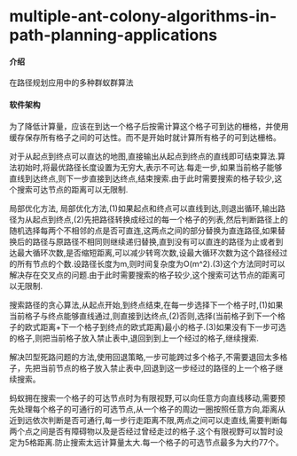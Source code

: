 # multiple-ant-colony-algorithms-in-path-planning-applications

#### 介绍

在路径规划应用中的多种群蚁群算法

#### 软件架构

为了降低计算量，应该在到达一个格子后按需计算这个格子可到达的栅格，并使用缓存保存所有格子之间的可达性。而不是开始时就计算所有格子的可到达栅格。

对于从起点到终点可以直达的地图,直接输出从起点到终点的直线即可结束算法.算法初始时,将最优路径长度设置为无穷大,表示不可达.每走一步,如果当前格子能够直线到达终点,则下一步直接到达终点,结束搜索.由于此时需要搜索的格子较少,这个搜索可达节点的距离可以无限制.

局部优化方法,
局部优化方法,(1)如果起点和终点可以直线到达,则退出循环,输出路径为从起点到终点,(2)先把路径转换成经过的每一个格子的列表,然后判断路径上的随机选择每两个不相邻的点是否可直连,这两点之间的部分替换为直连路径,如果替换后的路径与原路径不相同则继续递归替换,直到没有可以直连的路径为止或者到达最大循环次数,是否缩短距离,可以减少转弯次数,设最大循环次数为这个路径经过的所有节点的个数.设路径长度为m,则时间复杂度为O(m^2).(3)这个方法同时可以解决存在交叉点的问题.由于此时需要搜索的格子较少,这个搜索可达节点的距离可以无限制.

搜索路径的贪心算法,从起点开始,到终点结束,在每一步选择下一个格子时,(1)如果当前格子与终点能够直线通过,则直接到达终点,(2)否则,选择(当前格子到下一个格子的欧式距离+下一个格子到终点的欧式距离)最小的格子.(3)如果没有下一步可选的格子,则把当前格子放入禁止表中,退回到到上一个经过的格子,继续搜索.

解决凹型死路问题的方法,使用回退策略,一步可能跨过多个格子,不需要退回太多格子，先把当前节点的格子放入禁止表中,回退到这一步经过的路径的上一个格子继续搜索。

蚂蚁拥在搜索一个格子的可达节点时为有限视野,可以向任意方向直线移动,需要预先处理每个格子的可通行的可选节点,从一个格子的周边一圈按照任意方向,距离从近到远依次判断是否可通行,每一步行走距离不限,两点之间可以走直线,需要判断每两个点之间是否有障碍物以及是否经过曾经走过的格子.这个有限视野可以暂时设定为5格距离.防止搜索太远计算量太大.每一个格子的可选节点最多为大约77个。
